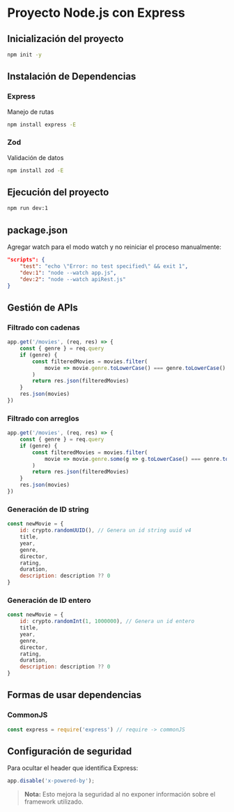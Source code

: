 # Proyecto Node.js con Express

## Inicialización del proyecto

```bash
npm init -y
```

## Instalación de Dependencias

### Express
Manejo de rutas

```bash
npm install express -E
```

### Zod
Validación de datos

```bash
npm install zod -E
```

## Ejecución del proyecto

```bash
npm run dev:1
```

## package.json

Agregar watch para el modo watch y no reiniciar el proceso manualmente:

```json
"scripts": {
    "test": "echo \"Error: no test specified\" && exit 1",
    "dev:1": "node --watch app.js",
    "dev:2": "node --watch apiRest.js"
}
```

## Gestión de APIs

### Filtrado con cadenas

```javascript
app.get('/movies', (req, res) => {
    const { genre } = req.query
    if (genre) {
        const filteredMovies = movies.filter(
            movie => movie.genre.toLowerCase() === genre.toLowerCase()
        )
        return res.json(filteredMovies)
    }
    res.json(movies)
})
```

### Filtrado con arreglos

```javascript
app.get('/movies', (req, res) => {
    const { genre } = req.query
    if (genre) {
        const filteredMovies = movies.filter(
            movie => movie.genre.some(g => g.toLowerCase() === genre.toLowerCase())
        )
        return res.json(filteredMovies)
    }
    res.json(movies)
})
```

### Generación de ID string

```javascript
const newMovie = {
    id: crypto.randomUUID(), // Genera un id string uuid v4
    title,
    year,
    genre,
    director,
    rating,
    duration,
    description: description ?? 0
}
```

### Generación de ID entero

```javascript
const newMovie = {
    id: crypto.randomInt(1, 1000000), // Genera un id entero
    title,
    year,
    genre,
    director,
    rating,
    duration,
    description: description ?? 0
}
```

## Formas de usar dependencias

### CommonJS

```javascript
const express = require('express') // require -> commonJS
```

## Configuración de seguridad

Para ocultar el header que identifica Express:

```javascript
app.disable('x-powered-by');
```

> **Nota:** Esto mejora la seguridad al no exponer información sobre el framework utilizado.